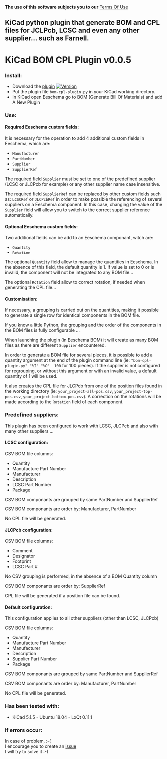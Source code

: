 **The use of this software subjects you to our** [Terms Of Use][1]

## KiCad python plugin that generate BOM and CPL files for JCLPcb, LCSC and even any other supplier... such as Farnell.

# KiCad BOM CPL Plugin v0.0.5

### Install:

- Download the [plugin][2] [![Version][3]][2]
- Put the plugin file `bom-cpl-plugin.py` in your KiCad working directory.
- In KiCad open Eeschema go to BOM (Generate Bill Of Materials) and add A New Plugin


### Use:

#### Required Eeschema custom fields:

It is necessary for the operation to add 4 additional custom fields in Eeschema, which are:
- `Manufacturer`
- `PartNumber`
- `Supplier`
- `SupplierRef`

The required field `Supplier` must be set to one of the predefined supplier (LCSC or JLCPcb for example) or any other supplier name case insensitive.

The required field `SupplierRef` can be replaced by other custom fields such as: `LCSCRef` or `JLCPcbRef` in order to make possible the referencing of several suppliers on a Eeschema component.
In this case, changing the value of the `Supplier` field will allow you to switch to the correct supplier reference automatically.

#### Optional Eeschema custom fields:

Two additional fields can be add to an Eeschema componant, witch are:
- `Quantity`
- `Rotation`

The optional `Quantity` field allow to manage the quantities in Eeschema.
In the absence of this field, the default quantity is 1.
If value is set to 0 or is invalid, the component will not be integrated to any BOM file...

The optional `Rotation` field allow to correct rotation, if needed when generating the CPL file...

#### Customisation:

If necessary, a grouping is carried out on the quantities, making it possible to generate a single row for identical components in the BOM file.

If you know a little Python, the grouping and the order of the components in the BOM files is fully configurable ...

When launching the plugin (in Eeschema BOM) it will create as many BOM files as there are different `Supplier` encountered.

In order to generate a BOM file for several pieces, it is possible to add a quantity argument at the end of the plugin command line (ie: `"bom-cpl-plugin.py" "%I" "%O"  100` for 100 pieces).
If the supplier is not configured for regrouping, or without this argument or with an invalid value, a default quantity of 1 will be used.

It also creates the CPL file for JLCPcb from one of the position files found in the working directory (ie: `your_project-all-pos.csv`, `your_project-top-pos.csv`, `your_project-bottom-pos.csv`).
A correction on the rotations will be made according to the `Rotation` field of each component.

### Predefined suppliers:

This plugin has been configured to work with LCSC, JLCPcb and also with many other suppliers ...

#### LCSC configuration:

CSV BOM file columns:
- Quantity
- Manufacture Part Number
- Manufacturer
- Description
- LCSC Part Number
- Package

CSV BOM componants are grouped by same PartNumber and SupplierRef

CSV BOM componants are order by: Manufacturer, PartNumber

No CPL file will be generated.

#### JLCPcb configuration:

CSV BOM file columns:
- Comment
- Designator
- Footprint
- LCSC Part #

No CSV grouping is performed, in the absence of a BOM Quantity column

CSV BOM componants are order by: SupplierRef

CPL file will be generated if a position file can be found.

#### Default configuration:

This configuration applies to all other suppliers (other than LCSC, JLCPcb)

CSV BOM file columns:
- Quantity
- Manufacture Part Number
- Manufacturer
- Description
- Supplier Part Number
- Package

CSV BOM componants are grouped by same PartNumber and SupplierRef

CSV BOM componants are order by: Manufacturer, PartNumber

No CPL file will be generated.


### Has been tested with:

* KiCad 5.1.5 - Ubuntu 18.04 - LxQt 0.11.1

### If errors occur:

In case of problem, :-(  
I encourage you to create an [issue][4]  
I will try to solve it :-)

[1]: <https://prrvchr.github.io/KiCad-BOM-CPL-Plugin/TermsOfUse_en>
[2]: <https://github.com/prrvchr/KiCad-BOM-CPL-Plugin/releases/latest/download/bom-cpl-plugin.py>
[3]: <https://img.shields.io/github/downloads/prrvchr/KiCad-BOM-CPL-Plugin/latest/total?label=v0.0.5#right>
[4]: <https://github.com/prrvchr/KiCad-BOM-CPL-Plugin/issues/new>

